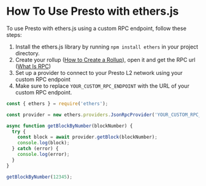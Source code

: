 # How To Use Presto with ethers.js

To use Presto with ethers.js using a custom RPC endpoint, follow these steps:

1. Install the ethers.js library by running `npm install ethers` in your project directory.
2. Create your rollup ([How to Create a Rollup](https://www.notion.so/How-to-Create-a-Rollup-e3df7836e3944c61a97e516134d43a90?pvs=21)), open it and get the RPC url ([What Is RPC](https://www.notion.so/What-Is-RPC-094669c329814c6a92d7acbae84d5d3c?pvs=21))
3. Set up a provider to connect to your Presto L2 network using your custom RPC endpoint
4. Make sure to replace `YOUR_CUSTOM_RPC_ENDPOINT` with the URL of your custom RPC endpoint.

```jsx
const { ethers } = require('ethers');

const provider = new ethers.providers.JsonRpcProvider('YOUR_CUSTOM_RPC_ENDPOINT');

async function getBlockByNumber(blockNumber) {
  try {
    const block = await provider.getBlock(blockNumber);
    console.log(block);
  } catch (error) {
    console.log(error);
  }
}

getBlockByNumber(12345);

```
